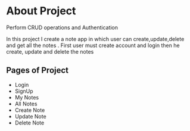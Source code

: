 <h1> About Project </h1>
<p>Perform CRUD operations and Authentication</p>
<p> In this project I create a note app in which user can create,update,delete and get all the notes
. First user must create account and login then he create, update and delete the notes </p>

<h2>Pages of Project</h2>
<ul>
<li>Login</li>
<li>SignUp</li>
<li>My Notes</li>
<li>All Notes</li>
<li>Create Note</li>
<li>Update Note</li>
<li>Delete Note</li>

</ul>
